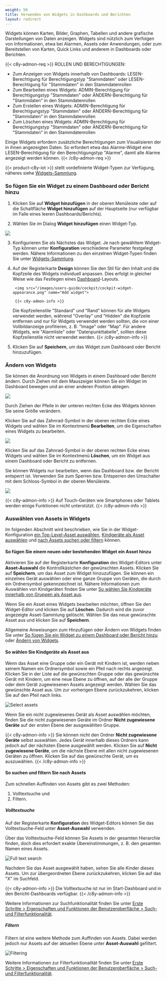 ```yaml
---
weight: 50
title: Verwenden von Widgets in Dashboards und Berichten
layout: redirect
---
```


Widgets können Karten, Bilder, Graphen, Tabellen und andere grafische Darstellungen von Daten anzeigen. Widgets sind nützlich zum Verfolgen von Informationen, etwa bei Alarmen, Assets oder Anwendungen, oder zum Bereitstellen von Karten, Quick Links und anderem in Dashboards oder Berichten.

{{< c8y-admon-req >}}
ROLLEN UND BERECHTIGUNGEN:

- Zum Anzeigen von Widgets innerhalb von Dashboards: LESEN-Berechtigung für Berechtigungstyp "Stammdaten" oder LESEN-Berechtigung für "Stammdaten" in den Stammdatenrollen
- Zum Bearbeiten eines Widgets: ADMIN-Berechtigung für Berechtigungstyp "Stammdaten" oder ÄNDERN-Berechtigung für "Stammdaten" in den Stammdatenrollen
- Zum Erstellen eines Widgets: ADMIN-Berechtigung für Berechtigungstyp "Stammdaten" oder ÄNDERN-Berechtigung für "Stammdaten" in den Stammdatenrollen
- Zum Löschen eines Widgets: ADMIN-Berechtigung für Berechtigungstyp "Stammdaten" oder ÄNDERN-Berechtigung für "Stammdaten" in den Stammdatenrollen

Einige Widgets erfordern zusätzliche Berechtigungen zum Visualisieren der in ihnen angezeigten Daten. So erfordert etwa das Alarme-Widget eine LESEN-Berechtigung für den Berechtigungstyp "Alarme", damit alle Alarme angezeigt werden können.
{{< /c8y-admon-req >}}

{{< product-c8y-iot >}} stellt vordefinierte Widget-Typen zur Verfügung, näheres siehe [Widgets-Sammlung](#widgets-collection).

<a name="adding-widgets"></a>

### So fügen Sie ein Widget zu einem Dashboard oder Bericht hinzu

1. Klicken Sie auf **Widget hinzufügen** in der oberen Menüleiste oder auf die Schaltfläche **Widget hinzufügen** auf der Hauptseite (nur verfügbar im Falle eines leeren Dashboards/Berichts).

2. Wählen Sie im Dialog **Widget hinzufügen** einen Widget-Typ.

<img src="/images/users-guide/cockpit/cockpit-widget-add.png" name="Add widget">

3. Konfigurieren Sie als Nächstes das Widget. Je nach gewähltem Widget-Typ können unter **Konfiguration** verschiedene Parameter festgelegt werden. Nähere Informationen zu den einzelnen Widget-Typen finden Sie unter [Widgets-Sammlung](#widgets-collection).

4. Auf der Registerkarte **Design** können Sie den Stil für den Inhalt und die Kopfzeile des Widgets individuell anpassen. Dies erfolgt in gleicher Weise wie das Festlegen eines [Dashboard](#creating-dashboards)-Layouts.

        <img src="/images/users-guide/cockpit/cockpit-widget-appearance.png" name="Add widget">

        {{< c8y-admon-info >}}

    Die Kopfzeilenstile "Standard" und "Rand" können für alle Widgets verwendet werden, während "Overlay" und "Hidden" die Kopfzeile entfernen und nur für Widgets verwendet werden sollten, die von einer Vollbildanzeige profitieren, z. B. "Image" oder "Map". Für andere Widgets, wie "Alarmliste" oder "Datenpunkttabelle", sollten diese Kopfzeilenstile nicht verwendet werden.
    {{< /c8y-admon-info >}}

5.  Klicken Sie auf **Speichern**, um das Widget zum Dashboard oder Bericht hinzuzufügen.

<a name="modifying-widgets"></a>

### Ändern von Widgets

Sie können die Anordnung von Widgets in einem Dashboard oder Bericht ändern. Durch Ziehen mit dem Mauszeiger können Sie ein Widget im Dashboard bewegen und an einer anderen Position ablegen.

<img src="/images/users-guide/cockpit/cockpit-dashboard-widgets.png" name="Arrange widgets"/>

Durch Ziehen der Pfeile in der unteren rechten Ecke des Widgets können Sie seine Größe verändern.

Klicken Sie auf das Zahnrad-Symbol in der oberen rechten Ecke eines Widgets und wählen Sie im Kontextmenü **Bearbeiten**, um die Eigenschaften eines Widgets zu bearbeiten.

<img src="/images/users-guide/cockpit/cockpit-dashboard-widget-menu.png" name="Edit widget"/>

Klicken Sie auf das Zahnrad-Symbol in der oberen rechten Ecke eines Widgets und wählen Sie im Kontextmenü **Löschen**, um ein Widget aus einem Dashboard oder Bericht zu entfernen.

Sie können Widgets nur bearbeiten, wenn das Dashboard bzw. der Bericht entsperrt ist. Verwenden Sie zum Sperren bzw. Entsperren den Umschalter mit dem Schloss-Symbol in der oberen Menüleiste.

<img src="/images/users-guide/cockpit/cockpit-dashboard-lock.png" name="Lock dashboard"/>

{{< c8y-admon-info >}}
Auf Touch-Geräten wie Smartphones oder Tablets werden einige Funktionen nicht unterstützt.
{{< /c8y-admon-info >}}

<a name="target-assets"></a>
### Auswählen von Assets in Widgets

Im folgenden Abschnitt wird beschrieben, wie Sie in der Widget-Konfiguration [ein Top-Level-Asset auswählen](#add-asset), [Kindgeräte als Asset auswählen](#asset-groups) und [nach Assets suchen oder filtern](#asset-search) können.

<a name="add-asset"></a>
#### So fügen Sie einem neuen oder bestehenden Widget ein Asset hinzu

Aktivieren Sie auf der Registerkarte **Konfiguration** des Widget-Editors unter **Asset-Auswahl** die Kontrollkästchen der gewünschten Assets. Klicken Sie auf **Speichern**, um das Asset zum Widget hinzuzufügen.
Sie können ein einzelnes Gerät auswählen oder eine ganze Gruppe von Geräten, die durch ein Ordnersymbol gekennzeichnet ist. Nähere Informationen zum Auswählen von Kindgeräten finden Sie unter [So wählen Sie Kindgeräte innerhalb von Gruppen als Asset aus](#asset-groups).

Wenn Sie ein Asset eines Widgets bearbeiten möchten, öffnen Sie den Widget-Editor und klicken Sie auf **Löschen**. Dadurch wird die zuvor angezeigte Asset-Sammlung gelöscht. Wählen Sie das neue gewünschte Asset aus und klicken Sie auf **Speichern**.  

Allgemeine Anweisungen zum Hinzufügen oder Ändern von Widgets finden Sie unter [So fügen Sie ein Widget zu einem Dashboard oder Bericht hinzu](#adding-widgets) oder [Ändern von Widgets](#modifying-widgets).

<a name="asset-groups"></a>
#### So wählen Sie Kindgeräte als Asset aus

Wenn das Asset eine Gruppe oder ein Gerät mit Kindern ist, werden neben seinem Namen ein Ordnersymbol sowie ein Pfeil nach rechts angezeigt. Klicken Sie in der Liste auf die gewünschten Gruppe oder das gewünschte Gerät mit Kindern, um eine neue Ebene zu öffnen, auf der alle der Gruppe oder dem Gerät zugewiesenen Assets angezeigt werden. Wählen Sie das gewünschte Asset aus. Um zur vorherigen Ebene zurückzukehren, klicken Sie auf den Pfeil nach links.

![Select assets](/images/users-guide/cockpit/cockpit-asset-selection.png)

Wenn Sie ein nicht zugewiesenes Gerät als Asset auswählen möchten, finden Sie die nicht zugewiesenen Geräte im Ordner **Nicht zugewiesene Geräte** auf der ersten Ebene der ausgewählten Gruppe.

{{< c8y-admon-info >}}
Sie können nicht den Ordner **Nicht zugewiesene Geräte** selbst auswählen. Jedes Gerät innerhalb dieses Ordners kann jedoch auf der nächsten Ebene ausgewählt werden. Klicken Sie auf **Nicht zugewiesene Geräte**, um die nächste Ebene mit allen nicht zugewiesenen Geräten zu öffnen. Klicken Sie auf das gewünschte Gerät, um es auszuwählen.
{{< /c8y-admon-info >}}


<a name="asset-search"></a>
#### So suchen und filtern Sie nach Assets

Zum schnellen Auffinden von Assets gibt es zwei Methoden:

1. Volltextsuche und
2. Filtern.

<a name="general-search"></a>
##### Volltextsuche

Auf der Registerkarte **Konfiguration** des Widget-Editors können Sie das Volltextsuche-Feld unter **Asset-Auswahl** verwenden.

Über das Volltextsuche-Feld können Sie Assets in der gesamten Hierarchie finden, doch dies erfordert exakte Übereinstimmungen, z. B. den gesamten Namen eines Assets.

![Full text search](/images/users-guide/cockpit/cockpit-asset-global-search.png)

Nachdem Sie das Asset ausgewählt haben, sehen Sie alle Kinder dieses Assets. Um zur übergeordneten Ebene zurückzukehren, klicken Sie auf das "X" im Suchfeld.

{{< c8y-admon-info >}}
Die Volltextsuche ist nur im Start-Dashboard und in den Bericht-Dashboards verfügbar.
{{< /c8y-admon-info >}}

Weitere Informationen zur Suchfunktionalität finden Sie unter [Erste Schritte > Eigenschaften und Funktionen der Benutzeroberfläche > Such- und Filterfunktionalität](/users-guide/getting-started/#searching-and-filtering).

<a name="column-filter-asset"></a>
##### Filtern

Filtern ist eine weitere Methode zum Auffinden von Assets. Dabei werden jedoch nur Assets auf der aktuellen Ebene unter **Asset-Auswahl** gefiltert.

![Filtering](/images/users-guide/cockpit/cockpit-asset-column-filter.png)

Weitere Informationen zur Filterfunktionalität finden Sie unter [Erste Schritte > Eigenschaften und Funktionen der Benutzeroberfläche > Such- und Filterfunktionalität](/users-guide/getting-started/#searching-and-filtering).
